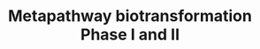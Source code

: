 ---
annotations:
- type: Pathway Ontology
  value: phase I biotransformation pathway
- type: Pathway Ontology
  value: cellular detoxification pathway
- type: Pathway Ontology
  value: phase II biotransformation pathway
- type: Pathway Ontology
  value: phase I biotransformation pathway via cytochrome P450
authors:
- Pieter Giesbertz
- Khanspers
- MaintBot
- MartijnVanIersel
- Ddigles
- DeSl
- Fehrhart
- AlexanderPico
- Egonw
description: Biotransformation is the chemical modification (or modifications) made
  by an organism on a chemical compound. If this modification ends in mineral compounds
  like CO2, NH4+, or H2O, the biotransformation is called mineralisation.  Biotransformation
  means chemical alteration of chemicals such as nutrients, amino acids, toxins, and
  drugs in the body. It is also needed to render non-polar compounds polar so that
  they are not reabsorbed in renal tubules and are excreted. Biotransformation of
  xenobiotics can dominate toxicokinetics and the metabolites may reach higher concentrations
  in organisms than their parent compounds. [https://en.wikipedia.org/wiki/Biotransformation]  Proteins
  on this pathway have targeted assays available via the [https://assays.cancer.gov/available_assays?wp_id=WP702
  CPTAC Assay Portal]
last-edited: 2019-09-12
organisms:
- Homo sapiens
redirect_from:
- /index.php/Pathway:WP702
- /instance/WP702
schema-jsonld:
- '@context': https://schema.org/
  '@id': https://wikipathways.github.io/pathways/WP702.html
  '@type': Dataset
  creator:
    '@type': Organization
    name: WikiPathways
  description: Biotransformation is the chemical modification (or modifications) made
    by an organism on a chemical compound. If this modification ends in mineral compounds
    like CO2, NH4+, or H2O, the biotransformation is called mineralisation.  Biotransformation
    means chemical alteration of chemicals such as nutrients, amino acids, toxins,
    and drugs in the body. It is also needed to render non-polar compounds polar so
    that they are not reabsorbed in renal tubules and are excreted. Biotransformation
    of xenobiotics can dominate toxicokinetics and the metabolites may reach higher
    concentrations in organisms than their parent compounds. [https://en.wikipedia.org/wiki/Biotransformation]  Proteins
    on this pathway have targeted assays available via the [https://assays.cancer.gov/available_assays?wp_id=WP702
    CPTAC Assay Portal]
  keywords:
  - KCNAB1
  - HS3ST4
  - CHST6
  - AKR7A2
  - CHST9
  - HS3ST3A1
  - NAT1
  - FMO1
  - CYP2J2
  - UGT1A1
  - Substrate-O-R
  - NAT13
  - Substrate-SO3H
  - AKR1B10
  - HS3ST1
  - GSTT2B
  - CYP26B1
  - CYP39A1
  - CHST12
  - Glucuronosyltransferase
  - Substrate-SH
  - CYP4X1
  - CHST2
  - Methyltransferase
  - GPX5
  - CYP4F3
  - CYP7B1
  - CYP3A43
  - GSTA1
  - N-acetyltransferase
  - CYP27A1
  - Flavin monooxygenase
  - SULT4A1
  - EPHX2
  - NAT9
  - GAL3ST1
  - KCNAB3
  - CHST13
  - SULT1A3
  - NAT14
  - CYP19A1
  - CHST14
  - GSTZ1
  - CYP46A1
  - UGT2B28
  - SULT1C2
  - CYP51A1
  - CYP4F2
  - KCNAB2
  - CYP17A1
  - UGT2A1
  - HS3ST3B1
  - AKR1C2
  - CYP26C1
  - CHST5
  - UGT2A3
  - CYP450
  - Xenobiotic substrate
  - UGT1A7
  - UGT2B15
  - CYP7A1
  - CYP3A4
  - GSTM4
  - GSTA3
  - GSS
  - NDST4
  - CYP2B6
  - AKR7A3
  - CYP21A2
  - BAAT
  - GSTT1
  - CYP3A7
  - AKR1D1
  - GSTCD
  - HS3ST6
  - CYP2C9
  - GPX4
  - GLYAT
  - SULT6B1
  - CHST1
  - UGT2A2
  - NAT11
  - Substrate-CH3
  - Substrate-Gl
  - CYP2S1
  - UGT2B17
  - CYP2D6
  - NDST3
  - GSTA2
  - CYP4V2
  - MGST1
  - Aldo-keto reductase
  - CYP2E1
  - NAT8
  - GAL3ST3
  - Substrate=O
  - CYP2C8
  - UGT1A10
  - CYP1A2
  - FMO3
  - UGT1A6
  - AKR1C3
  - SULT1C4
  - GSTA4
  - Substrate-Aa
  - GAL3ST4
  - HS2ST1
  - NNMT
  - GSTT2
  - Amino acid acyltransferase
  - HS6ST2
  - Sulfotransferase
  - SULT1C1
  - Substrate-Ac
  - CHST4
  - FMO4
  - NAT2
  - GSR
  - AKR1A1
  - SULT1C3
  - GSTM1
  - CYP4Z1
  - CYP4B1
  - GSTO1
  - SULT1A1
  - HS3ST2
  - CYP27B1
  - FMO2
  - GSTM2
  - FMO5
  - Substrate-NH2
  - CYP2A7
  - HS3ST5
  - HS6ST3
  - CYP2A6
  - CYP20A1
  - CYP8B1
  - SULT2B1
  - CYP2F1
  - SULT2A1
  - Substrate-OH
  - GPX1
  - GLYATL1
  - HS6ST1
  - CYP2U1
  - GSTM5
  - CYP2A13
  - CHST10
  - NAT5
  - GPX2
  - SULT1A4
  - CHST7
  - UGT1A4
  - COMT
  - CYP2R1
  - GSTK1
  - GSTO2
  - SULT1B1
  - SULT1A2
  - NAT6
  - NDST1
  - Glutathione transferase
  - UGT1A9
  - CYP27C1
  - TPMT
  - CYP24A1
  - NAT10
  - CYP3A5
  - Substrate-SG
  - UGT1A8
  - EPHX1
  - CYP2C18
  - CYP4F12
  - NDST2
  - CHST3
  - CYP4F11
  - NAT12
  - INMT
  - CHST11
  - SULT1E1
  - CYP2W1
  - NAT8L
  - GAL3ST2
  - CYP11B2
  - MGST3
  - CYP2C19
  - GPX3
  - CYP4F22
  - GSTP1
  - CYP11B1
  - CYP26A1
  - AKR1C4
  - CYP4F8
  - UGT1A5
  - GSTM3
  - UGT2B7
  - CYP1A1
  - UGT2B4
  - AKR1B1
  - AKR1C1
  - UGT1A3
  - CHST8
  - MGST2
  - CYP1B1
  - UGT2B11
  - GSTA5
  - HNMT
  - CYP11A1
  - GLYATL2
  license: CC0
  name: Metapathway biotransformation Phase I and II
seo: CreativeWork
title: Metapathway biotransformation Phase I and II
wpid: WP702
---